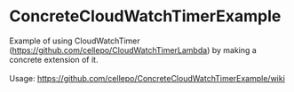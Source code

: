 # ConcreteCloudWatchTimerExample
Example of using CloudWatchTimer (https://github.com/cellepo/CloudWatchTimerLambda) by making a concrete extension of it.<br>
<br>
Usage: https://github.com/cellepo/ConcreteCloudWatchTimerExample/wiki
